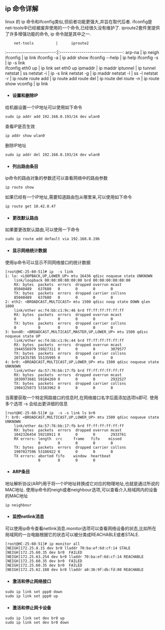 ## ip 命令详解

linux 的 ip 命令和ifconfig类似,但前者功能更强大,并旨在取代后者. ifconfig是net-tools中已经被废弃使用的一个命令,已经很久没有维护了. iproute2套件里提供了许多增强功能的命令, ip 命令就是其中之一.


        net-tools          |      iproute2       
:-------------------------:|:--------------------------------:
       arp-na              |         ip neigh
       ifconfig            |         ip link
      ifconfig -a          |         ip addr show
      ifconfig --help      |         ip help
      ifconfig -s          |         ip -s link        
      ifconfig eth0 up     |    ip link set eth0 up 
      ipmaddr              |         ip maddr
      iptunnel             |         ip tunnel
      netstat              |            ss
      netstat -i           |         ip -s link
      netstat -g           |         ip maddr
      netstat -l           |            ss -l
      netstat -r           |         ip route
      route add            |         ip route add
      route del            |         ip route del
      route -n             |         ip route show
      vconfig              |         ip link
      

* #### 设置和删除IP
给机器设置一个IP地址可以使用如下命令
```
sudo ip addr add 192.168.0.193/24 dev wlan0
```
查看IP是否生效
```
ip addr show wlan0
```
删除IP地址
```
sudo ip addr del 192.168.0.193/24 dev wlan0
```

* #### 列出路由条目
ip命令的路由对象的参数还可以查看网络中的路由参数
```
ip route show
```
如果已经有一个IP地址,需要知道路由包从哪里来,可以使用如下命令 
```
ip route get 10.42.0.47
```

* #### 更改默认路由
如果要更改默认路由,可以使用一下命令
```
sudo ip route add default via 192.168.0.196
```

* #### 显示网络统计数据
使用ip命令可以显示不同网络接口的统计数据
```
[root@HC-25-60-51]# ip  -s link
1: lo: <LOOPBACK,UP,LOWER_UP> mtu 16436 qdisc noqueue state UNKNOWN
    link/loopback 00:00:00:00:00:00 brd 00:00:00:00:00:00
    RX: bytes  packets  errors  dropped overrun mcast
    85040489   637680   0       0       0       0
    TX: bytes  packets  errors  dropped carrier collsns
    85040489   637680   0       0       0       0
2: eth2: <BROADCAST,MULTICAST> mtu 1500 qdisc noop state DOWN qlen 1000
    link/ether ec:f4:bb:c1:9c:46 brd ff:ff:ff:ff:ff:ff
    RX: bytes  packets  errors  dropped overrun mcast
    0          0        0       0       0       0
    TX: bytes  packets  errors  dropped carrier collsns
    0          0        0       0       0       0
3: bond0: <BROADCAST,MULTICAST,MASTER,UP,LOWER_UP> mtu 1500 qdisc noqueue state UP
    link/ether ec:f4:bb:c1:9c:44 brd ff:ff:ff:ff:ff:ff
    RX: bytes  packets  errors  dropped overrun mcast
    1944556979 59927311 0       0       0       3079577
    TX: bytes  packets  errors  dropped carrier collsns
    2071635785 55135995 0       0       0       0
4: br0: <BROADCAST,MULTICAST,UP,LOWER_UP> mtu 1500 qdisc noqueue state UNKNOWN
    link/ether da:57:76:bb:17:fb brd ff:ff:ff:ff:ff:ff
    RX: bytes  packets  errors  dropped overrun mcast
    1039973681 59184269 0       0       0       2932527
    TX: bytes  packets  errors  dropped carrier collsns
    1904325073 53163962 0       0       0       0
```

当需要获取一个特定网路接口的信息时,在网络接口名字后面添加选项ls即可. 使用多个选项 -s 会给出更详细的信息
```
[root@HC-25-60-51]# ip  -s -s link ls br0
7: br0: <BROADCAST,MULTICAST,UP,LOWER_UP> mtu 1500 qdisc noqueue state UNKNOWN
    link/ether da:57:76:bb:17:fb brd ff:ff:ff:ff:ff:ff
    RX: bytes  packets  errors  dropped overrun mcast
    1042326454 59210911 0       0       0       2933761
    RX errors: length  crc     frame   fifo    missed
               0        0       0       0       0
    TX: bytes  packets  errors  dropped carrier collsns
    1907027596 53186922 0       0       0       0
    TX errors: aborted fifo    window  heartbeat
               0        0       0       0
```

* #### ARP条目
地址解析协议(ARP)用于将一个IP地址转换成它对应的物理地址,也就是通过所说的MAC地址. 使用ip命令的neigh或者neighbour选项,可以查看介入局域网内的设备的MAC地址
```
ip neighbour
```

* #### 监控netlink消息
可以使用ip命令查看netlink消息.monitor选项可以查看网络设备的状态,比如所在局域网的一台电脑根据它的状态可以被分类成REACHABLE或者STALE.
```
[root@HC-25-60-51]# ip monitor all
[NEIGH]172.25.8.15 dev br0 lladdr 70:ba:ef:6d:cf:14 STALE
[NEIGH]172.25.60.35 dev br0  FAILED
[NEIGH]172.25.63.254 dev br0 lladdr 70:ba:ef:6d:cf:14 REACHABLE
[NEIGH]172.25.60.35 dev br0  FAILED
[NEIGH]172.25.60.35 dev br0  FAILED
[NEIGH]172.25.62.188 dev br0 lladdr a0:36:9f:db:fd:80 REACHABLE
```

* #### 激活和停止网络接口
```
sudo ip link set ppp0 down
sudo ip link set ppp0 up
```

* #### 激活和停止网卡设备
```
sudo ip link set dev br0 up
sudo ip link set dev br0 down
```